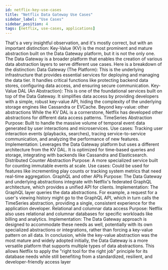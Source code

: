```yaml
---
id: netflix-key-use-cases
title: "Netflix Data Gateway Use Cases"
sidebar_label: "Use Cases"
sidebar_position: 4
tags: [netflix, use-cases, applications]
---
```


That's a very insightful observation, and it's mostly correct, but with an important distinction: Key-Value (KV) is the most prominent and mature abstraction built on the Data Gateway platform, but it is not the only one. The Data Gateway is a broader platform that enables the creation of various data abstraction layers to serve different use cases. 
Here is a breakdown of the distinction:
Data Gateway (The Platform): This is the underlying infrastructure that provides essential services for deploying and managing the data tier. It handles critical functions like protecting backend data stores, configuring data access, and ensuring secure communication.
Key-Value DAL (An Abstraction): This is one of the foundational services built on top of the Data Gateway. It simplifies data access by providing developers with a simple, robust key-value API, hiding the complexity of the underlying storage engines like Cassandra or EVCache. 
Beyond key-value: other abstractions
While the KV DAL is a cornerstone, Netflix has developed other abstractions for different data access patterns. 
TimeSeries Abstraction
Purpose: Built to handle the massive volume of temporal event data generated by user interactions and microservices.
Use cases: Tracking user interaction events (playbacks, searches), tracing service-to-service communication, and analyzing the performance of new features.
Implementation: Leverages the Data Gateway platform but uses a different architecture from the KV DAL. It is optimized for time-based queries and storage, integrating with backends like Cassandra and Elasticsearch. 
Distributed Counter Abstraction
Purpose: A more specialized service built for counting immutable events at scale.
Use cases: Could be used for features like incrementing play counts or tracking system metrics that need real-time aggregation. 
GraphQL and other APIs
Purpose: The Data Gateway and underlying abstractions integrate with Netflix's federated GraphQL architecture, which provides a unified API for clients.
Implementation: The GraphQL layer queries the data abstractions. For example, a request for a user's viewing history might go to the GraphQL API, which in turn calls the TimeSeries abstraction, providing a single, consistent experience for the application developer. 
Relational and columnar data access
Purpose: Netflix also uses relational and columnar databases for specific workloads like billing and analytics.
Implementation: The Data Gateway approach is designed to accommodate these needs as well, potentially with its own specialized abstractions or integrations, rather than forcing a key-value pattern on all data. 
In conclusion, while the key-value abstraction was the most mature and widely adopted initially, the Data Gateway is a more versatile platform that supports multiple types of data abstractions. This allows Netflix to apply the "right tool for the right job" principle for its database needs while still benefiting from a standardized, resilient, and developer-friendly access layer

